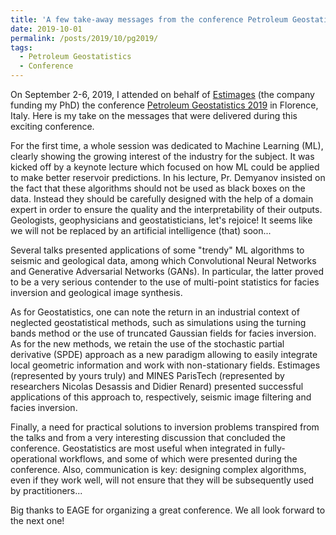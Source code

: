 ```yaml
---
title: 'A few take-away messages from the conference Petroleum Geostatistics 2019'
date: 2019-10-01
permalink: /posts/2019/10/pg2019/
tags:
  - Petroleum Geostatistics
  - Conference
---
```


On September 2-6, 2019, I attended on behalf of [Estimages](https://estimages.com/) (the company funding my PhD) the conference [Petroleum Geostatistics 2019](https://www.earthdoc.org/content/proceedings/florence2019) in Florence, Italy. Here is my take on the messages that were delivered during this exciting conference.

For the first time, a whole session was dedicated to Machine Learning (ML), clearly showing the growing interest of the industry for the subject. It was kicked off by a keynote lecture which focused on how ML could be applied to make better reservoir predictions. In his lecture, Pr. Demyanov insisted on the fact that these algorithms should not be used as black boxes on the data. Instead they should be carefully designed with the help of a domain expert in order to ensure the quality and the interpretability of their outputs. Geologists, geophysicians and geostatisticians, let's rejoice! It seems like we will not be replaced by an artificial intelligence (that) soon...

Several talks presented applications of some "trendy" ML algorithms to seismic and geological data, among which Convolutional Neural Networks and Generative Adversarial Networks (GANs). In particular, the latter proved to be a very serious contender to the use of multi-point statistics for facies inversion and geological image synthesis.

As for Geostatistics, one can note the return in an industrial context of neglected geostatistical methods, such as simulations using the turning bands method or the use of truncated Gaussian fields for facies inversion. As for the new methods, we retain the use of the stochastic partial derivative (SPDE) approach as a new paradigm allowing to easily integrate local geometric information and work with non-stationary fields. Estimages (represented by yours truly) and MINES ParisTech (represented by researchers Nicolas Desassis and Didier Renard) presented successful applications of this approach to, respectively, seismic image filtering and facies inversion.

Finally, a need for practical solutions to inversion problems transpired from the talks and from a very interesting discussion that concluded the conference. Geostatistics are most useful when integrated in fully-operational workflows, and some of which were presented during the conference. Also, communication is key: designing complex algorithms, even if they work well, will not ensure that they will be subsequently used by practitioners...

Big thanks to EAGE for organizing a great conference. We all look forward to the next one!
